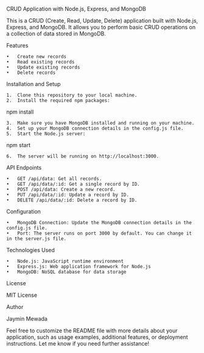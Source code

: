CRUD Application with Node.js, Express, and MongoDB

This is a CRUD (Create, Read, Update, Delete) application built with Node.js, Express, and MongoDB. It allows you to perform basic CRUD operations on a collection of data stored in MongoDB.

Features

	•	Create new records
	•	Read existing records
	•	Update existing records
	•	Delete records

Installation and Setup

	1.	Clone this repository to your local machine.
	2.	Install the required npm packages:

npm install

	3.	Make sure you have MongoDB installed and running on your machine.
	4.	Set up your MongoDB connection details in the config.js file.
	5.	Start the Node.js server:

npm start

	6.	The server will be running on http://localhost:3000.

API Endpoints

	•	GET /api/data: Get all records.
	•	GET /api/data/:id: Get a single record by ID.
	•	POST /api/data: Create a new record.
	•	PUT /api/data/:id: Update a record by ID.
	•	DELETE /api/data/:id: Delete a record by ID.


Configuration

	•	MongoDB Connection: Update the MongoDB connection details in the config.js file.
	•	Port: The server runs on port 3000 by default. You can change it in the server.js file.

Technologies Used

	•	Node.js: JavaScript runtime environment
	•	Express.js: Web application framework for Node.js
	•	MongoDB: NoSQL database for data storage

License

MIT License

Author

Jaymin Mewada

Feel free to customize the README file with more details about your application, such as usage examples, additional features, or deployment instructions. Let me know if you need further assistance!
